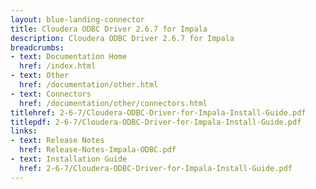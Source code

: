 ```yaml
---
layout: blue-landing-connector
title: Cloudera ODBC Driver 2.6.7 for Impala
description: Cloudera ODBC Driver 2.6.7 for Impala
breadcrumbs:
- text: Documentation Home
  href: /index.html
- text: Other
  href: /documentation/other.html
- text: Connectors
  href: /documentation/other/connectors.html
titlehref: 2-6-7/Cloudera-ODBC-Driver-for-Impala-Install-Guide.pdf
titlepdf: 2-6-7/Cloudera-ODBC-Driver-for-Impala-Install-Guide.pdf
links:
- text: Release Notes
  href: Release-Notes-Impala-ODBC.pdf
- text: Installation Guide
  href: 2-6-7/Cloudera-ODBC-Driver-for-Impala-Install-Guide.pdf
---
```

